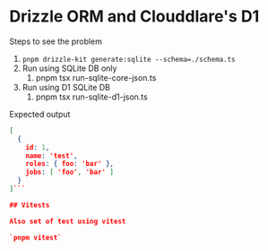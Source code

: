 # Drizzle ORM and Clouddlare's D1

Steps to see the problem

1. `pnpm drizzle-kit generate:sqlite --schema=./schema.ts` 
2. Run using SQLite DB only
   1. pnpm tsx run-sqlite-core-json.ts
3. Run using D1 SQLite DB
   1. pnpm tsx run-sqlite-d1-json.ts

Expected output
```json
[
  {
    id: 1,
    name: 'test',
    roles: { foo: 'bar' },
    jobs: [ 'foo', 'bar' ]
  }
]```

## Vitests

Also set of test using vitest

`pnpm vitest`
